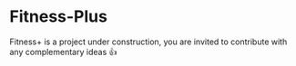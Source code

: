 # Fitness-Plus
Fitness+ is a project under construction, you are invited to contribute with any complementary ideas 👍
